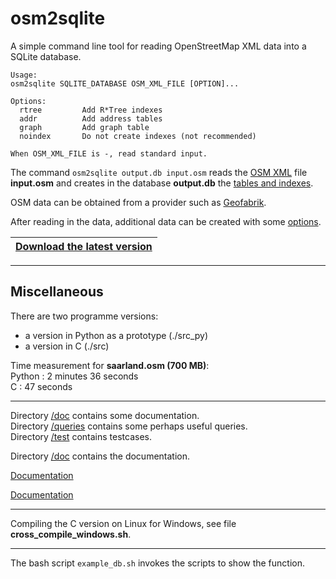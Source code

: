 # osm2sqlite

A simple command line tool for reading OpenStreetMap XML data into a SQLite database.

```
Usage:
osm2sqlite SQLITE_DATABASE OSM_XML_FILE [OPTION]...

Options:
  rtree         Add R*Tree indexes
  addr          Add address tables
  graph         Add graph table
  noindex       Do not create indexes (not recommended)

When OSM_XML_FILE is -, read standard input.
```

The command `osm2sqlite output.db input.osm` reads the
[OSM XML](https://wiki.openstreetmap.org/wiki/OSM_XML) file **input.osm** and
creates in the database **output.db** the [tables and indexes](doc/2_tables.md).  

OSM data can be obtained from a provider such as [Geofabrik](https://download.geofabrik.de).

After reading in the data, additional data can be created with some [options](doc/3_options.md).

|[**Download the latest version**](https://github.com/osmzoso/osm2sqlite/releases/latest)|
|----------------------------------------------------------------------------------------|

---

## Miscellaneous

There are two programme versions:  
- a version in Python as a prototype (./src_py)  
- a version in C (./src)  

Time measurement for **saarland.osm (700 MB)**:  
Python : 2 minutes 36 seconds  
C      : 47 seconds  

---

Directory [/doc](doc/) contains some documentation.  
Directory [/queries](queries/) contains some perhaps useful queries.  
Directory [/test](test/) contains testcases.  

Directory [/doc](doc/osm2sqlite.html) contains the documentation.  

[Documentation](https://html-preview.github.io/?url=https://github.com/bartaz/impress.js/blob/master/index.html#/bored)

[Documentation](https://html-preview.github.io/?url=https://github.com/osmzoso/osm2sqlite/blob/master/osm2sqlite.html)


---

Compiling the C version on Linux for Windows, see file **cross_compile_windows.sh**.

---

The bash script `example_db.sh` invokes the scripts to show the function.
